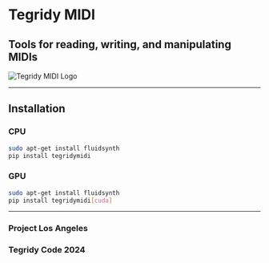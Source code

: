 # Tegridy MIDI

## Tools for reading, writing, and manipulating MIDIs

![Tegridy MIDI Logo](https://github.com/user-attachments/assets/6b1f98e1-255c-4e76-ba24-46f37ad36b46)

***

## Installation

### CPU

```sh
sudo apt-get install fluidsynth
pip install tegridymidi
```

### GPU

```sh
sudo apt-get install fluidsynth
pip install tegridymidi[cuda]
```

***

### Project Los Angeles
### Tegridy Code 2024
